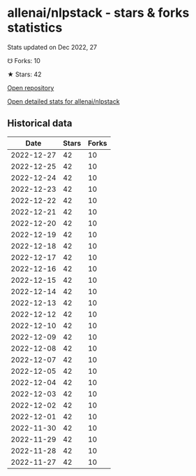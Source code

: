 # allenai/nlpstack - stars & forks statistics

Stats updated on Dec 2022, 27

☋ Forks: 10

★ Stars: 42

[Open repository](https://github.com/allenai/nlpstack)

[Open detailed stats for allenai/nlpstack](https://reviewgithub.com/rep/allenai/nlpstack)

## Historical data
| Date | Stars | Forks |
|------|-------|-------|
| 2022-12-27 | 42 | 10 | 
| 2022-12-25 | 42 | 10 | 
| 2022-12-24 | 42 | 10 | 
| 2022-12-23 | 42 | 10 | 
| 2022-12-22 | 42 | 10 | 
| 2022-12-21 | 42 | 10 | 
| 2022-12-20 | 42 | 10 | 
| 2022-12-19 | 42 | 10 | 
| 2022-12-18 | 42 | 10 | 
| 2022-12-17 | 42 | 10 | 
| 2022-12-16 | 42 | 10 | 
| 2022-12-15 | 42 | 10 | 
| 2022-12-14 | 42 | 10 | 
| 2022-12-13 | 42 | 10 | 
| 2022-12-12 | 42 | 10 | 
| 2022-12-10 | 42 | 10 | 
| 2022-12-09 | 42 | 10 | 
| 2022-12-08 | 42 | 10 | 
| 2022-12-07 | 42 | 10 | 
| 2022-12-05 | 42 | 10 | 
| 2022-12-04 | 42 | 10 | 
| 2022-12-03 | 42 | 10 | 
| 2022-12-02 | 42 | 10 | 
| 2022-12-01 | 42 | 10 | 
| 2022-11-30 | 42 | 10 | 
| 2022-11-29 | 42 | 10 | 
| 2022-11-28 | 42 | 10 | 
| 2022-11-27 | 42 | 10 | 

